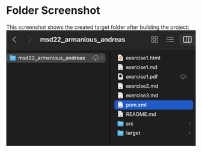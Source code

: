 # Folder Screenshot
This screenshot shows the created target folder after building the project:
![](resources/images/ex3_1.png)
